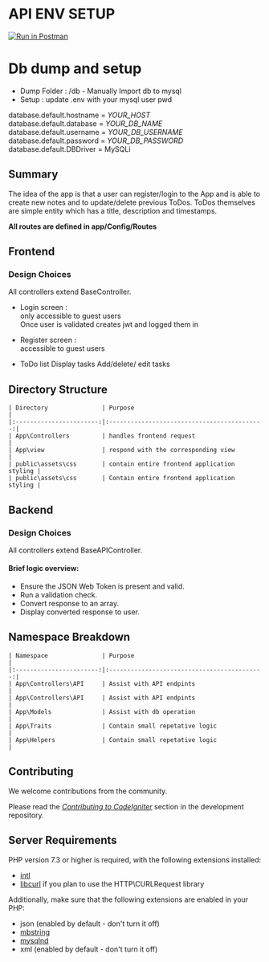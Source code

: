 # API ENV SETUP
[![Run in Postman](https://run.pstmn.io/button.svg)](https://app.getpostman.com/run-collection/b98d6077faacf5521fba)

# Db dump and setup
* Dump Folder : /db - Manually Import db to mysql
* Setup : update .env with your mysql user pwd

 database.default.hostname = _YOUR_HOST_ <br>
 database.default.database = _YOUR_DB_NAME_ <br>
 database.default.username = _YOUR_DB_USERNAME_ <br>
 database.default.password = _YOUR_DB_PASSWORD_ <br>
 database.default.DBDriver = MySQLi  


## Summary

The idea of the app is that a user can register/login to the App and is able to create new notes and to update/delete previous ToDos. ToDos themselves are simple entity which has a title, description and timestamps.

**All routes are defined in app/Config/Routes**

## Frontend

### Design Choices
All controllers extend BaseController.

* Login screen : <br>
only accessible to guest users<br>
Once user is validated creates jwt and logged them in

* Register screen : <br>
accessible to guest users<br>


* ToDo list
 Display tasks 
 Add/delete/ edit tasks


## Directory Structure
```
| Directory               | Purpose                                     |
|:-----------------------:|:-------------------------------------------:|
| App\Controllers         | handles frontend request                    |
| App\view                | respond with the corresponding view         |
| public\assets\css       | contain entire frontend application styling |                        
| public\assets\css       | Contain entire frontend application styling |            
```

## Backend
### Design Choices
All controllers extend BaseAPIController.

#### Brief logic overview:

* Ensure the JSON Web Token is present and valid.
* Run a validation check.
* Convert response to an array.
* Display converted response to user.

## Namespace Breakdown
```
| Namespace               | Purpose                                     |
|:-----------------------:|:-------------------------------------------:|
| App\Controllers\API     | Assist with API endpints                    |
| App\Controllers\API     | Assist with API endpints                    |
| App\Models              | Assist with db operation                    |
| App\Traits              | Contain small repetative logic              |              
| App\Helpers             | Contain small repetative logic              |            
```


## Contributing

We welcome contributions from the community.

Please read the [*Contributing to CodeIgniter*](https://github.com/codeigniter4/CodeIgniter4/blob/develop/contributing.md) section in the development repository.

## Server Requirements

PHP version 7.3 or higher is required, with the following extensions installed:

- [intl](http://php.net/manual/en/intl.requirements.php)
- [libcurl](http://php.net/manual/en/curl.requirements.php) if you plan to use the HTTP\CURLRequest library

Additionally, make sure that the following extensions are enabled in your PHP:

- json (enabled by default - don't turn it off)
- [mbstring](http://php.net/manual/en/mbstring.installation.php)
- [mysqlnd](http://php.net/manual/en/mysqlnd.install.php)
- xml (enabled by default - don't turn it off)
